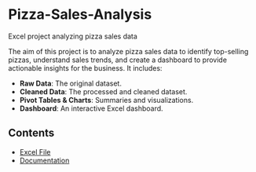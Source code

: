 # Pizza-Sales-Analysis
Excel project analyzing pizza sales data

The aim of this project is to analyze pizza sales data to identify top-selling pizzas, understand sales trends, and create a dashboard to provide actionable insights for the business. It includes:
- **Raw Data**: The original dataset.
- **Cleaned Data**: The processed and cleaned dataset.
- **Pivot Tables & Charts**: Summaries and visualizations.
- **Dashboard**: An interactive Excel dashboard.

## Contents
- [Excel File](Pizza-Sales-Analysis/pizza_sales_analysis.xlsx)
- [Documentation](Pizza-Sales-Analysis/pizza_sales_analysis_documentation.pdf)

